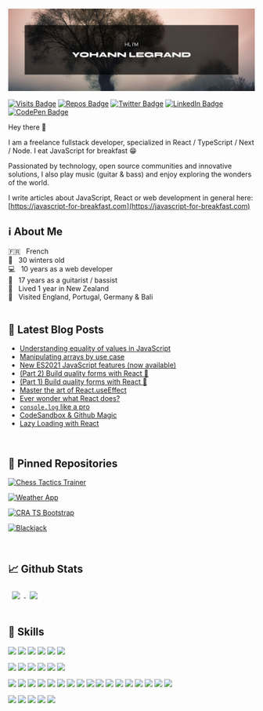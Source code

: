 ![banner](assets/github-profile-banner.png)

[![Visits Badge](https://badges.pufler.dev/visits/Alarid/Alarid)](#)
[![Repos Badge](https://badges.pufler.dev/repos/Alarid)](#)
[![Twitter Badge](https://img.shields.io/badge/Twitter-Profile-informational?style=flat&logo=twitter&logoColor=white&color=1CA2F1)](https://twitter.com/YohannLegrand5)
[![LinkedIn Badge](https://img.shields.io/badge/LinkedIn-Profile-informational?style=flat&logo=linkedin&logoColor=white&color=0D76A8)](https://www.linkedin.com/in/yohann-legrand-brest/)
[![CodePen Badge](https://img.shields.io/badge/CodePen-Profile-informational?style=flat&logo=codepen&logoColor=white&color=black)](https://codepen.io/yohlegrand)

Hey there 👋

I am a freelance fullstack developer, specialized in React / TypeScript / Next / Node. I eat JavaScript for breakfast 😁

Passionated by technology, open source communities and innovative solutions, I also play music (guitar & bass) and enjoy exploring the wonders of the world.

I write articles about JavaScript, React or web development in general here: [https://javascript-for-breakfast.com](https://javascript-for-breakfast.com)


## ℹ️ About Me
🇫🇷 &nbsp; French <br/>
🎂 &nbsp; 30 winters old <br/>
💻 &nbsp; 10 years as a web developer <br/>
🎸 &nbsp; 17 years as a guitarist / bassist <br/>
🥝 &nbsp; Lived 1 year in New Zealand <br/>
🌴 &nbsp; Visited England, Portugal, Germany & Bali <br/>
<br/>

## 📝 Latest Blog Posts
<!-- TODO make dynamic -->
* [Understanding equality of values in JavaScript](https://javascript-for-breakfast.com/understanding-equality-of-values-in-javascript)
* [Manipulating arrays by use case](https://javascript-for-breakfast.com/manipulating-arrays-by-use-case)
* [New ES2021 JavaScript features (now available)](https://javascript-for-breakfast.com/new-es2021-javascript-features)
* [(Part 2) Build quality forms with React 🚀](https://javascript-for-breakfast.com/build-quality-forms-with-react-part-2)
* [(Part 1) Build quality forms with React 🚀](https://javascript-for-breakfast.com/build-quality-forms-with-react)
* [Master the art of React.useEffect](https://javascript-for-breakfast.com/master-the-art-of-reactuseeffect)
* [Ever wonder what React does?](https://javascript-for-breakfast.com/ever-wonder-what-react-does)
* [`console.log` like a pro](https://javascript-for-breakfast.com/consolelog-like-a-pro)
* [CodeSandbox & Github Magic](https://javascript-for-breakfast.com/codesandbox-and-github-magic)
* [Lazy Loading with React](https://javascript-for-breakfast.com/lazy-loading-with-react) 

<br/>

## 📌 Pinned Repositories

[![Chess Tactics Trainer](https://github-readme-stats.vercel.app/api/pin/?username=Alarid&repo=ChessTactics&title_color=ffffff&text_color=c9cacc&icon_color=4AB197&bg_color=1A2B34)](https://github.com/Alarid/ChessTactics)

[![Weather App](https://github-readme-stats.vercel.app/api/pin/?username=Alarid&repo=WeatherApp&title_color=ffffff&text_color=c9cacc&icon_color=4AB197&bg_color=1A2B34)](https://github.com/Alarid/WeatherApp)

[![CRA TS Bootstrap](https://github-readme-stats.vercel.app/api/pin/?username=Alarid&repo=cra-ts-bootstrap&title_color=ffffff&text_color=c9cacc&icon_color=4AB197&bg_color=1A2B34)](https://github.com/Alarid/cra-ts-bootstrap)

[![Blackjack](https://github-readme-stats.vercel.app/api/pin/?username=Alarid&repo=Blackjack&title_color=ffffff&text_color=c9cacc&icon_color=4AB197&bg_color=1A2B34)](https://github.com/Alarid/Blackjack)

<br/>

## 📈 Github Stats

<a href="https://github.com/Alarid">
  <img align="center" style="margin:0.5rem" src="https://github-readme-stats.vercel.app/api/top-langs/?username=Alarid&count_private=true&show_icons=true&theme=dark&bg_color=1A2B34&text_color=c9cacc&exclude_repo=bons-ouvriers-prototype,flask-bootstrap-kickstart"/>
</a>

<a href="https://github.com/Alarid">
  <img align="center" style="margin:0.5rem" src="https://github-readme-stats.vercel.app/api?username=Alarid&count_private=true&show_icons=true&theme=dark&bg_color=1A2B34&text_color=c9cacc"/>
</a>
<br/><br/>

## 💼 Skills

![](https://img.shields.io/badge/Code-JavaScript-informational?style=flat&logo=JavaScript&logoColor=white&color=4AB197)
![](https://img.shields.io/badge/Code-TypeScript-informational?style=flat&logo=TypeScript&logoColor=white&color=4AB197)
![](https://img.shields.io/badge/Code-CSS-informational?style=flat&logo=CSS3&logoColor=white&color=4AB197)
![](https://img.shields.io/badge/Code-MySQL-informational?style=flat&logo=MySQL&logoColor=white&color=4AB197)
![](https://img.shields.io/badge/Code-MongoDB-informational?style=flat&logo=MongoDB&logoColor=white&color=4AB197)
![](https://img.shields.io/badge/Code-PostgreSQL-informational?style=flat&logo=PostgreSQL&logoColor=white&color=4AB197)


![](https://img.shields.io/badge/Framework-React-informational?style=flat&logo=React&logoColor=white)
![](https://img.shields.io/badge/Framework-React_Native-informational?style=flat&logo=React&logoColor=white)
![](https://img.shields.io/badge/Framework-Redux-informational?style=flat&logo=Redux&logoColor=white)
![](https://img.shields.io/badge/Framework-Next.js-informational?style=flat&logo=Next.js&logoColor=white)
![](https://img.shields.io/badge/Framework-Node.js-informational?style=flat&logo=Node.js&logoColor=white)
![](https://img.shields.io/badge/Framework-Bootstrap-informational?style=flat&logo=Bootstrap&logoColor=white)

![](https://img.shields.io/badge/Tools-Firebase-blueviolet?style=flat&logo=Firebase&logoColor=white)
![](https://img.shields.io/badge/Tools-Open_Street_Maps-blueviolet?style=flat&logo=OpenStreetMap&logoColor=white)
![](https://img.shields.io/badge/Tools-Leaflet-blueviolet?style=flat&logo=Leaflet&logoColor=white)
![](https://img.shields.io/badge/Tools-Algolia-blueviolet?style=flat&logo=Algolia&logoColor=white)
![](https://img.shields.io/badge/Tools-Strapi-blueviolet?style=flat&logo=Strapi&logoColor=white)
![](https://img.shields.io/badge/Tools-Slack-blueviolet?style=flat&logo=Slack&logoColor=white)
![](https://img.shields.io/badge/Tools-Figma-blueviolet?style=flat&logo=Figma&logoColor=white)
![](https://img.shields.io/badge/Tools-Styled--Components-blueviolet?style=flat&logo=styled-components&logoColor=white)
![](https://img.shields.io/badge/Tools-NPM-blueviolet?style=flat&logo=NPM&logoColor=white)
![](https://img.shields.io/badge/Tools-Postman-blueviolet?style=flat&logo=Postman&logoColor=white)
![](https://img.shields.io/badge/Tools-Git-blueviolet?style=flat&logo=Git&logoColor=white)
![](https://img.shields.io/badge/Tools-GitHub-blueviolet?style=flat&logo=GitHub&logoColor=white)
![](https://img.shields.io/badge/Tools-GitLab-blueviolet?style=flat&logo=GitLab&logoColor=white)
![](https://img.shields.io/badge/Tools-Jira-blueviolet?style=flat&logo=Jira&logoColor=white)
![](https://img.shields.io/badge/Tools-Asana-blueviolet?style=flat&logo=Asana&logoColor=white)
![](https://img.shields.io/badge/Tools-Docker-blueviolet?style=flat&logo=Docker&logoColor=white)
![](https://img.shields.io/badge/Tools-Jenkins-blueviolet?style=flat&logo=Jenkins&logoColor=white)

![](https://img.shields.io/badge/Project-Agile-orange?style=flat)
![](https://img.shields.io/badge/Project-Architecture-orange?style=flat)
![](https://img.shields.io/badge/Project-Conception-orange?style=flat)
![](https://img.shields.io/badge/Project-Responsive-orange?style=flat)
![](https://img.shields.io/badge/Project-UI/UX_Integration-orange?style=flat)


<!--

**Alarid/Alarid** is a ✨ _special_ ✨ repository because its `README.md` (this file) appears on your GitHub profile.

Here are some ideas to get you started:

- 🔭 I’m currently working on ...
- 🌱 I’m currently learning ...
- 👯 I’m looking to collaborate on ...
- 🤔 I’m looking for help with ...
- 💬 Ask me about ...
- 📫 How to reach me: ...

<br>
